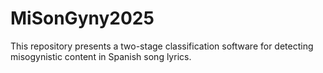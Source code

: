 # MiSonGyny2025
This repository presents a two-stage classification software for detecting misogynistic content in Spanish song lyrics.
